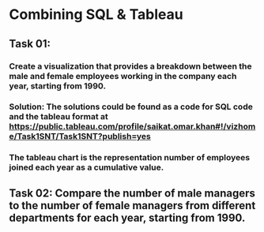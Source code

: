# Combining SQL & Tableau

## Task 01:
### Create a visualization that provides a breakdown between the male and female employees working in the company each year, starting from 1990. 

### Solution: The solutions could be found as a code for SQL code and the tableau format at https://public.tableau.com/profile/saikat.omar.khan#!/vizhome/Task1SNT/Task1SNT?publish=yes 

### The tableau chart is the representation number of employees joined each year as a cumulative value. 


## Task 02: Compare the number of male managers to the number of female managers from different departments for each year, starting from 1990.
